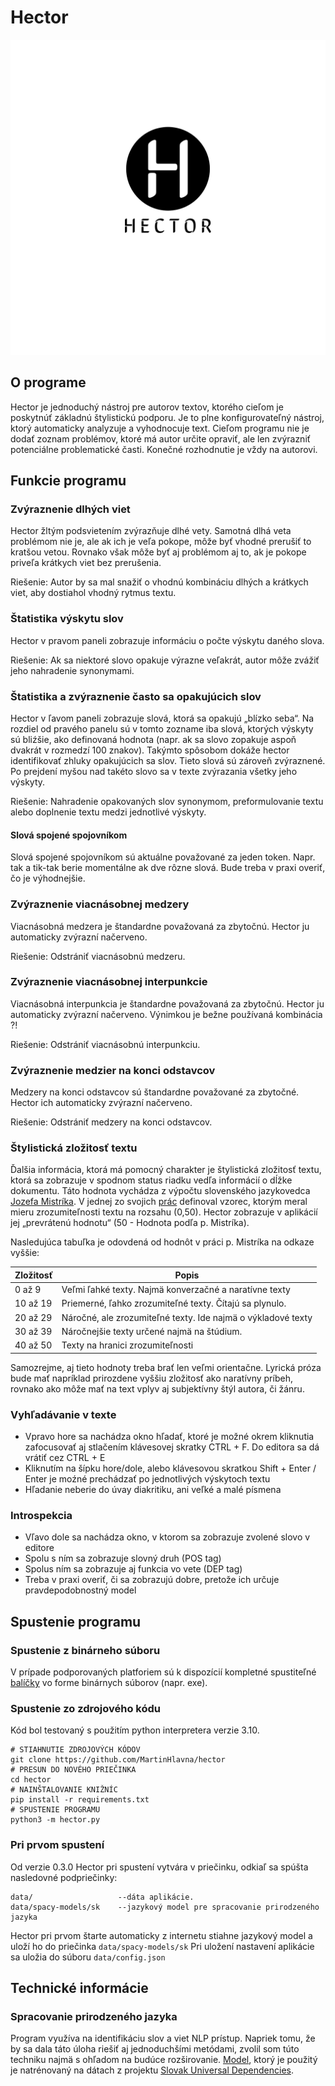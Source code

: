 # Hector
![hector logo](https://github.com/MartinHlavna/hector/blob/main/images/hector-logo.png?raw=true)
## O programe
Hector je jednoduchý nástroj pre autorov textov, ktorého cieľom je poskytnúť základnú štylistickú podporu. Je to plne konfigurovateľný nástroj, ktorý automaticky analyzuje a vyhodnocuje text. Cieľom programu nie je dodať zoznam problémov, ktoré má autor určite opraviť, ale len zvýrazniť potenciálne problematické časti. Konečné rozhodnutie je vždy na autorovi.
## Funkcie programu
### Zvýraznenie dlhých viet
Hector žltým podsvietením zvýrazňuje dlhé vety. Samotná dlhá veta problémom nie je, ale ak ich je veľa pokope, môže byť vhodné prerušiť to kratšou vetou. Rovnako však môže byť aj problémom aj to, ak je pokope priveľa krátkych viet bez prerušenia. 

Riešenie: Autor by sa mal snažiť o vhodnú kombináciu dlhých a krátkych viet, aby dostiahol vhodný rytmus textu.
### Štatistika výskytu slov
Hector v pravom paneli zobrazuje informáciu o počte výskytu daného slova.

Riešenie: Ak sa niektoré slovo opakuje výrazne veľakrát, autor môže zvážiť jeho nahradenie synonymami.
### Štatistika a zvýraznenie často sa opakujúcich slov
Hector v ľavom paneli zobrazuje slová, ktorá sa opakujú „blízko seba“. Na rozdiel od pravého panelu sú v tomto zozname iba slová, ktorých výskyty sú bliźšie, ako definovaná hodnota (napr. ak sa slovo zopakuje aspoň dvakrát v rozmedzí 100 znakov). Takýmto spôsobom dokáže hector identifikovať zhluky opakujúcich sa slov. Tieto slová sú zároveň zvýraznené. Po prejdení myšou nad takéto slovo sa v texte zvýrazania všetky jeho výskyty.

Riešenie: Nahradenie opakovaných slov synonymom, preformulovanie textu alebo doplnenie textu medzi jednotlivé výskyty.

#### Slová spojené spojovníkom
Slová spojené spojovníkom sú aktuálne považované za jeden token. Napr. tak a tik-tak berie momentálne ak dve rôzne slová. Bude treba v praxi overiť, čo je výhodnejšie.

### Zvýraznenie viacnásobnej medzery
Viacnásobná medzera je štandardne považovaná za zbytočnú. Hector ju automaticky zvýrazní načerveno.

Riešenie: Odstrániť viacnásobnú medzeru.

### Zvýraznenie viacnásobnej interpunkcie
Viacnásobná interpunkcia je štandardne považovaná za zbytočnú. Hector ju automaticky zvýrazní načerveno. Výnimkou je bežne používaná kombinácia ?! 

Riešenie: Odstrániť viacnásobnú interpunkciu.
### Zvýraznenie medzier na konci odstavcov
Medzery na konci odstavcov sú štandardne považované za zbytočné. Hector ich automaticky zvýrazní načerveno.

Riešenie: Odstrániť medzery na konci odstavcov.
### Štylistická zložitosť textu
Ďalšia informácia, ktorá má pomocný charakter je štylistická zložitosť textu, ktorá sa zobrazuje v spodnom status riadku vedľa informácií o dĺžke dokumentu.
Táto hodnota vychádza z výpočtu slovenského jazykovedca [Jozefa Mistríka](https://sk.wikipedia.org/wiki/Jozef_Mistr%C3%ADk). V jednej zo svojich [prác](https://www.juls.savba.sk/ediela/sr/1968/3/sr1968-3-lq.pdf) definoval vzorec, ktorým meral mieru zrozumiteľnosti textu na rozsahu (0,50). Hector zobrazuje v aplikácií jej „prevrátenú hodnotu“ (50 - Hodnota podľa p. Mistríka).

Nasledujúca tabuľka je odovdená od hodnôt v práci p. Mistríka na odkaze vyššie:

| Zložitosť | Popis                                                        |
|-----------|--------------------------------------------------------------|
| 0 až 9    | Veľmi ľahké texty. Najmä konverzačné a naratívne texty       |
| 10 až 19  | Priemerné, ľahko zrozumiteľné texty. Čítajú sa plynulo.      |
| 20 až 29  | Náročné, ale zrozumiteľné texty. Ide najmä o výkladové texty |
| 30 až 39  | Náročnejšie texty určené najmä na štúdium.                   |
| 40 až 50  | Texty na hranici zrozumiteľnosti                             |

Samozrejme, aj tieto hodnoty treba brať len veľmi orientačne. Lyrická próza bude mať napríklad prirozdene vyššiu zložitosť ako naratívny príbeh, rovnako ako môže mať na text vplyv aj subjektívny štýl autora, či žánru.

### Vyhľadávanie v texte
* Vpravo hore sa nachádza okno hľadať, ktoré je možné okrem kliknutia zafocusovať aj stlačením klávesovej skratky CTRL + F. Do editora sa dá vrátiť cez CTRL + E
* Kliknutím na šípku hore/dole, alebo klávesovou skratkou Shift + Enter /  Enter je moźné prechádzať po jednotlivých výskytoch textu
* Hľadanie neberie do úvay diakritiku, ani veľké a malé písmena

### Introspekcia
* Vľavo dole sa nachádza okno, v ktorom sa zobrazuje zvolené slovo v editore
*  Spolu s ním sa zobrazuje slovný druh (POS tag)
*  Spolus ním sa zobrazuje aj funkcia vo vete (DEP tag)
*  Treba v praxi overiť, či sa zobrazujú dobre, pretože ich určuje pravdepodobnostný model

## Spustenie programu
### Spustenie z binárneho súboru
V prípade podporovaných platforiem sú k dispozícií kompletné spustiteľné [balíčky](https://github.com/MartinHlavna/hector/releases) vo forme binárnych súborov (napr. exe). 

### Spustenie zo zdrojového kódu
Kód bol testovaný s použitím python interpretera verzie 3.10.
```
# STIAHNUTIE ZDROJOVÝCH KÓDOV
git clone https://github.com/MartinHlavna/hector
# PRESUN DO NOVÉHO PRIEČINKA 
cd hector
# NAINŠTALOVANIE KNIŽNÍC
pip install -r requirements.txt
# SPUSTENIE PROGRAMU
python3 -m hector.py
```
### Pri prvom spustení
Od verzie 0.3.0 Hector pri spustení vytvára v priečinku, odkiaľ sa spúšta nasledovné podpriečinky:

```
data/                   --dáta aplikácie.
data/spacy-models/sk    --jazykový model pre spracovanie prirodzeného jazyka
```

Hector pri prvom štarte automaticky z internetu stiahne jazykový model a uloží ho do priečinka ```data/spacy-models/sk```
Pri uložení nastavení aplikácie sa uložia do súboru ```data/config.json```
## Technické informácie
### Spracovanie prirodzeného jazyka
Program využíva na identifikáciu slov a viet NLP prístup. Napriek tomu, že by sa dala táto úloha riešiť aj jednoduchšími metódami, zvolil som túto techniku najmä s ohľadom na budúce rozširovanie. [Model](https://github.com/MartinHlavna/hector-spacy-model), ktorý je použitý je natrénovaný na dátach z projektu [Slovak Universal Dependencies](https://universaldependencies.org/treebanks/sk_snk/index.html). 
